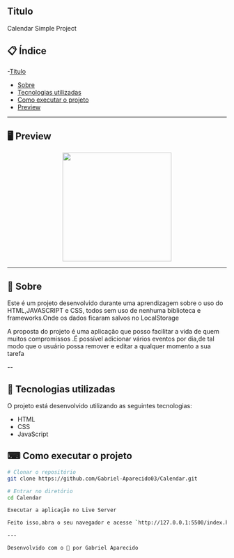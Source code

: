 ## Titulo 
<p>Calendar Simple Project</p>



## 📋 Índice
-[Título](#Titulo)
- [Sobre](#-Sobre)
- [Tecnologias utilizadas](#-Tecnologias-utilizadas)
- [Como executar o projeto](#-Como-executar-o-projeto)
- [Preview](#-Preview)

---

## 🖥 Preview 

<p align="center">
  <img src="https://ik.imagekit.io/jyrysqjs84t3/Screenshot_2021-12-20_154855_mcxgAKRSzSZ.png?updatedAt=1640026769313" width="250" >
</p>

---

## 📖 Sobre 

  Este é um projeto desenvolvido durante uma aprendizagem sobre o uso do HTML,JAVASCRIPT e CSS, todos sem uso de nenhuma biblioteca e frameworks.Onde os dados ficaram salvos no LocalStorage

  A proposta do projeto é uma aplicação que posso facilitar a vida de quem muitos compromissos .É possível adicionar vários eventos por dia,de tal modo que o usuário possa remover e editar a qualquer momento a sua tarefa

--

## 🚀 Tecnologias utilizadas

O projeto está desenvolvido utilizando as seguintes tecnologias:

- HTML
- CSS
- JavaScript
## ⌨ Como executar o projeto

```bash
# Clonar o repositório
git clone https://github.com/Gabriel-Aparecido03/Calendar.git

# Entrar no diretório
cd Calendar

Executar a aplicação no Live Server

Feito isso,abra o seu navegador e acesse `http://127.0.0.1:5500/index.html`

---

Desenvolvido com o 💜 por Gabriel Aparecido